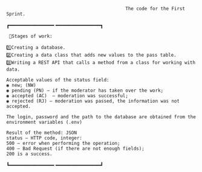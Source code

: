                                                 The code for the First Sprint.
┏━━━━━━━━━━━━━━ ━━━━━━━━━━━━━━┓
     
     📜Stages of work:
     
    1️⃣Creating a database.
    2️⃣Creating a data class that adds new values to the pass table.
    3️⃣Writing a REST API that calls a method from a class for working with data.

    Acceptable values of the status field:
    ◉ new; (NW)
    ◉ pending (PN) — if the moderator has taken over the work;
    ◉ accepted (AC)  — moderation was successful;
    ◉ rejected (RJ) — moderation was passed, the information was not accepted.

    The login, password and the path to the database are obtained from the environment variables (.env)

    Result of the method: JSON
    status — HTTP code, integer:
    500 — error when performing the operation;
    400 — Bad Request (if there are not enough fields);
    200 is a success.
    
┗━━━━━━━━━━━━━━ ━━━━━━━━━━━━━━┛
